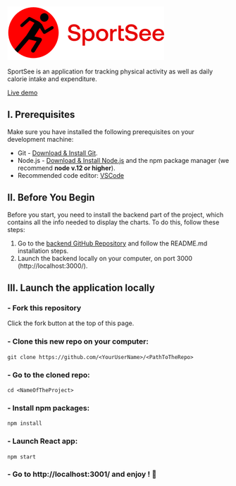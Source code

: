 [![SportSee Logo](https://raw.githubusercontent.com/ShayReichert/ShayPaulElyReichert_12_24032022/572ea7c8419383ad283020af9d8cfd8229f2f379/src/assets/logo.svg)](https://github.com/ShayReichert/ShayPaulElyReichert_12_24032022)

SportSee is an application for tracking physical activity as well as daily calorie intake and expenditure.

[Live demo](#)

## I. Prerequisites
Make sure you have installed the following prerequisites on your development machine:
* Git - [Download & Install Git](https://git-scm.com/downloads).
* Node.js - [Download & Install Node.js](https://nodejs.org/en/download/) and the npm package manager (we recommend **node v.12 or higher**).
* Recommended code editor: [VSCode](https://code.visualstudio.com/)


## II. Before You Begin
Before you start, you need to install the backend part of the project, which contains all the info needed to display the charts. 
To do this, follow these steps:

1. Go to the [backend GitHub Repository](https://github.com/OpenClassrooms-Student-Center/P9-front-end-dashboard) and follow the README.md installation steps.
2. Launch the backend locally on your computer, on port 3000 (http://localhost:3000/).


## III. Launch the application locally

### - Fork this repository

Click the fork button at the top of this page.

### - Clone this new repo on your computer:

```
git clone https://github.com/<YourUserName>/<PathToTheRepo>
```

### - Go to the cloned repo:
```
cd <NameOfTheProject>
```

### - Install npm packages:
```
npm install
```

### - Launch React app:
```
npm start
```

### - Go to http://localhost:3001/ and enjoy ! :partying_face: